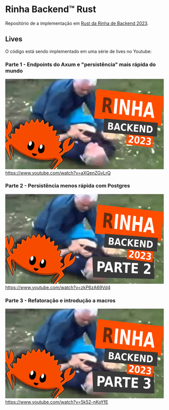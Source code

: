 # Rinha Backend™ Rust

Repositório de a implementação em [Rust da Rinha de Backend 2023](https://github.com/zanfranceschi/rinha-de-backend-2023-q3).

## Lives

O código está sendo implementado em uma série de lives no Youtube:

### Parte 1 - Endpoints do Axum e "persistência" mais rápida do mundo

[![Parte 01](.github/live01.png)](https://www.youtube.com/watch?v=aXQenZGvLrQ)
https://www.youtube.com/watch?v=aXQenZGvLrQ

### Parte 2 - Persistência menos rápida com Postgres

[![Parte 02](.github/live02.png)](https://www.youtube.com/watch?v=zkP6zA69Vd4)
https://www.youtube.com/watch?v=zkP6zA69Vd4


### Parte 3 - Refatoração e introdução a macros

[![Parte 03](.github/live03.png)](https://www.youtube.com/watch?v=5k52-nKoYfE)
https://www.youtube.com/watch?v=5k52-nKoYfE
